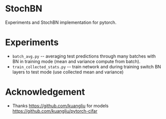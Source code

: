 # StochBN
Experiments and StochBN implementation for pytorch.


# Experiments

* `batch_avg.py` -- averaging test predictions through many batches with BN in training mode (mean and variance compute from batch).
* `train_collected_stats.py` -- train network and during training switch BN layers to test mode (use collected mean and variance)

# Acknowledgement
* Thanks https://github.com/kuangliu for models https://github.com/kuangliu/pytorch-cifar
